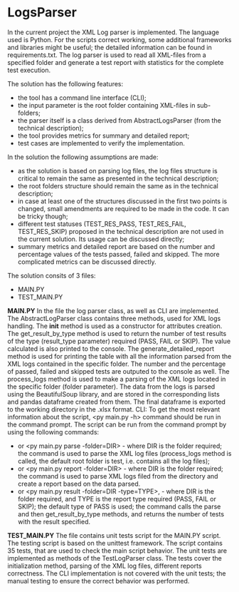 # LogsParser

In the current project the XML Log parser is implemented. The language used is Python. For the scripts correct working, some additional frameworks and libraries might be useful; the detailed information can be found in requirements.txt.
The log parser is used to read all XML-files from a specified folder and generate a test report with statistics for the complete test execution.

The solution has the following features:
* the tool has a command line interface (CLI);
* the input parameter is the root folder containing XML-files in sub-folders;
* the parser itself is a class derived from AbstractLogsParser (from the technical description);
* the tool provides metrics for summary and detailed report;
* test cases are implemented to verify the implementation.

In the solution the following assumptions are made:
* as the solution is based on parsing log files, the log files structure is critical to remain the same as presented in the technical description;
* the root folders structure should remain the same as in the technical description;
* in case at least one of the structures discussed in the first two points is changed, small amendments are required to be made in the code. It can be tricky though;
* different test statuses (TEST_RES_PASS, TEST_RES_FAIL, TEST_RES_SKIP) proposed in the technical description are not used in the current solution. Its usage can be discussed directly;
* summary metrics and detailed report are based on the number and percentage values of the tests passed, failed and skipped. The more complicated metrics can be discussed directly.

The solution consits of 3 files:
* MAIN.PY
* TEST_MAIN.PY

__MAIN.PY__
In the file the log parser class, as well as CLI are implemented.
The AbstractLogParser class contains three methods, used for XML logs handling.
The __init__ method is used as a constructor for attributes creation.
The get_result_by_type method is used to return the number of test results of the type (result_type parameter) required (PASS, FAIL or SKIP). The value calculated is also printed to the console.
The generate_detailed_report method is used for printing the table with all the information parsed from the XML logs contained in the specific folder. The number and the percentage of passed, failed and skipped tests are outputed to the console as well.
The process_logs method is used to make a parsing of the XML logs located in the specific folder (folder parameter). The data from the logs is parsed using the BeautifulSoup library, and are stored in the corresponding lists and pandas dataframe created from them. The final dataframe is exported to the working directory in the .xlsx format.
CLI:
To get the most relevant information about the script, <py main.py -h> command should be run in the command prompt.
The script can be run from the command prompt by using the following commands:
* <py main.py parse> or <py main.py parse -folder=DIR> - where DIR is the folder required; the command is used to parse the XML log files (process_logs method is called, the default root folder is test, i.e. contains all the log files);
* <py main.py report> or <py main.py report -folder=DIR> - where DIR is the folder required; the command is used to parse XML logs filed from the directory and create a report based on the data parsed. 
* <py main.py result> or <py main.py result -folder=DIR -type=TYPE>, - where DIR is the folder required, and TYPE is the report type required (PASS, FAIL or SKIP); the default type of PASS is used; the command calls the parse and then get_result_by_type methods, and returns the number of tests with the result specified.

__TEST_MAIN.PY__
The file contains unit tests script for the MAIN.PY script. The testing script is based on the unittest framework.
The script contains 35 tests, that are used to check the main script behavior. The unit tests are implemented as methods of the TestLogParser class.
The tests cover the initialization method, parsing of the XML log files, different reports correctness. The CLI implementation is not covered with the unit tests; the manual testing to ensure the correct behavior was performed.
